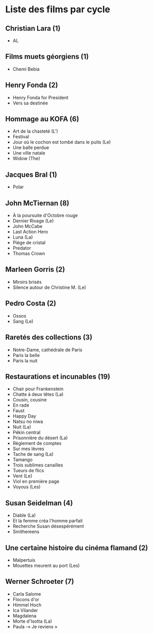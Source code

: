 # Liste des films par cycle

## Christian Lara (1)

  * AL

## Films muets géorgiens (1)

  * Chemi Bebia

## Henry Fonda (2)

  * Henry Fonda for President  
  * Vers sa destinée

## Hommage au KOFA (6)

  * Art de la chasteté (L')  
  * Festival  
  * Jour où le cochon est tombé dans le puits (Le)  
  * Une balle perdue  
  * Une ville natale  
  * Widow (The)

## Jacques Bral (1)

  * Polar

## John McTiernan (8)

  * À la poursuite d'Octobre rouge  
  * Dernier Rivage (Le)  
  * John McCabe  
  * Last Action Hero  
  * Luna (La)  
  * Piège de cristal  
  * Predator  
  * Thomas Crown

## Marleen Gorris (2)

  * Miroirs brisés  
  * Silence autour de Christine M. (Le)

## Pedro Costa (2)

  * Ossos  
  * Sang (Le)

## Raretés des collections (3)

  * Notre-Dame, cathédrale de Paris  
  * Paris la belle  
  * Paris la nuit

## Restaurations et incunables (19)

  * Chair pour Frankenstein  
  * Chatte à deux têtes (La)  
  * Cousin, cousine  
  * En rade  
  * Faust  
  * Happy Day  
  * Natsu no niwa  
  * Nuit (La)  
  * Pékin central  
  * Prisonnière du désert (La)  
  * Règlement de comptes  
  * Sur mes lèvres  
  * Tache de sang (La)  
  * Tamango  
  * Trois sublimes canailles  
  * Tueurs de flics  
  * Vent (Le)  
  * Viol en première page  
  * Voyous (Les)

## Susan Seidelman (4)

  * Diable (La)  
  * Et la femme créa l'homme parfait  
  * Recherche Susan désespérément  
  * Smithereens

## Une certaine histoire du cinéma flamand (2)

  * Malpertuis  
  * Mouettes meurent au port (Les)

## Werner Schroeter (7)

  * Carla Salome  
  * Flocons d'or  
  * Himmel Hoch  
  * Ica Vilander  
  * Magdalena  
  * Morte d'Isotta (La)  
  * Paula -« Je reviens »  
